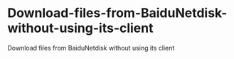 # Download-files-from-BaiduNetdisk-without-using-its-client
Download files from BaiduNetdisk without using its client
